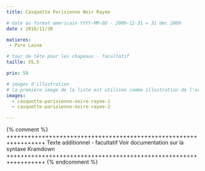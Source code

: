 ```yaml
---
title: Casquette Parisienne Noir Rayée

# date au format americain YYYY-MM-DD - 2009-12-31 = 31 dec 2009
date : 2016/11/30

matieres:
 - Pure Laine

# tour de tête pour les chapeaux - facultatif
taille: 55,5

prix: 58

# images d'illustration
# la première image de la liste est utilisée comme illustration de l'article dans les pages de listing.
images:
  - casquette-parisienne-noire-rayee-1
  - casquette-parisienne-noire-rayee-2

---
```

{% comment %} +++++++++++++++++++++++++++++++++++++++++++++++++++++++++++++++++
              Texte additionnel - facultatif
              Voir documentation sur la syntaxe Kramdown
+++++++++++++++++++++++++++++++++++++++++++++++++++++++++++++++++ {% endcomment %}
